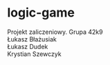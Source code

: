 # logic-game

Projekt zaliczeniowy. Grupa 42k9  
Łukasz Błażusiak  
Łukasz Dudek  
Krystian Szewczyk  